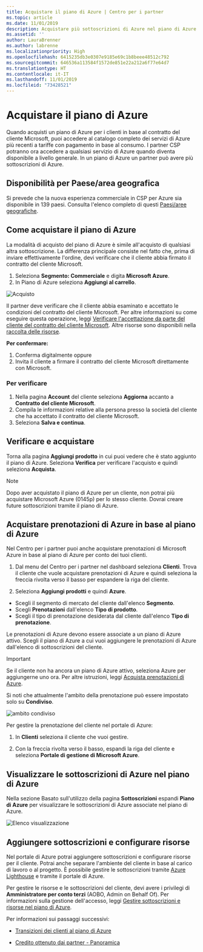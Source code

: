 ```yaml
---
title: Acquistare il piano di Azure | Centro per i partner
ms.topic: article
ms.date: 11/01/2019
description: Acquistare più sottoscrizioni di Azure nel piano di Azure
ms.assetid: ''
author: LauraBrenner
ms.author: labrenne
ms.localizationpriority: High
ms.openlocfilehash: 6415235db3e0307e9185e69c1b8beee48512c792
ms.sourcegitcommit: 646536a113584f1572de851e22a212a6f77e64d7
ms.translationtype: HT
ms.contentlocale: it-IT
ms.lasthandoff: 11/01/2019
ms.locfileid: "73428521"
---
```

# <a name="purchase-the-azure-plan"></a>Acquistare il piano di Azure

Quando acquisti un piano di Azure per i clienti in base al contratto del cliente Microsoft, puoi accedere al catalogo completo dei servizi di Azure più recenti a tariffe con pagamento in base al consumo. I partner CSP potranno ora accedere a qualsiasi servizio di Azure quando diventa disponibile a livello generale. In un piano di Azure un partner può avere più sottoscrizioni di Azure. 

## <a name="countryregion-availability"></a>Disponibilità per Paese/area geografica
Si prevede che la nuova esperienza commerciale in CSP per Azure sia disponibile in 139 paesi. Consulta l'elenco completo di questi [Paesi/aree geografiche](https://query.prod.cms.rt.microsoft.com/cms/api/am/binary/RE3QN0x). 

## <a name="how-to-purchase-azure-plan"></a>Come acquistare il piano di Azure

La modalità di acquisto del piano di Azure è simile all'acquisto di qualsiasi altra sottoscrizione. La differenza principale consiste nel fatto che, prima di inviare effettivamente l'ordine, devi verificare che il cliente abbia firmato il contratto del cliente Microsoft.

1. Seleziona **Segmento: Commerciale** e digita **Microsoft Azure**. 
2. In Piano di Azure seleziona **Aggiungi al carrello**.

![Acquisto](images/azure/Azurepurchase1.png)

Il partner deve verificare che il cliente abbia esaminato e accettato le condizioni del contratto del cliente Microsoft. Per altre informazioni su come eseguire questa operazione, leggi [Verificare l'accettazione da parte del cliente del contratto del cliente Microsoft](https://docs.microsoft.com/partner-center/confirm-customer-agreement). Altre risorse sono disponibili nella [raccolta delle risorse](https://partner.microsoft.com/resources/collection/Microsoft-Customer-Agreement-in-the-CSP-program#/).

**Per confermare:**
1. Conferma digitalmente oppure
2. Invita il cliente a firmare il contratto del cliente Microsoft direttamente con Microsoft. 

### <a name="to-confirm"></a>Per verificare 

1. Nella pagina **Account** del cliente seleziona **Aggiorna** accanto a **Contratto del cliente Microsoft**.  
2. Compila le informazioni relative alla persona presso la società del cliente che ha accettato il contratto del cliente Microsoft.
3. Seleziona **Salva e continua**.  

## <a name="review-and-buy"></a>Verificare e acquistare

Torna alla pagina **Aggiungi prodotto**  in cui puoi vedere che è stato aggiunto il piano di Azure. Seleziona **Verifica** per verificare l'acquisto e quindi seleziona **Acquista**. 

>[!Note]
>Dopo aver acquistato il piano di Azure per un cliente, non potrai più acquistare Microsoft Azure (0145p) per lo stesso cliente. Dovrai creare future sottoscrizioni tramite il piano di Azure.

## <a name="purchase-azure-reservations-under-the-azure-plan"></a>Acquistare prenotazioni di Azure in base al piano di Azure 
  
Nel Centro per i partner puoi anche acquistare prenotazioni di Microsoft Azure in base al piano di Azure per conto dei tuoi clienti.

1. Dal menu del Centro per i partner nel dashboard seleziona **Clienti**. Trova il cliente che vuole acquistare prenotazioni di Azure e quindi seleziona la freccia rivolta verso il basso per espandere la riga del cliente. 

2. Seleziona **Aggiungi prodotti** e quindi **Azure**. 
- Scegli il segmento di mercato del cliente dall'elenco **Segmento**. 
- Scegli **Prenotazioni** dall'elenco **Tipo di prodotto**. 
- Scegli il tipo di prenotazione desiderata dal cliente dall'elenco **Tipo di prenotazione**. 

Le prenotazioni di Azure devono essere associate a un piano di Azure attivo. Scegli il piano di Azure a cui vuoi aggiungere le prenotazioni di Azure dall'elenco di sottoscrizioni del cliente. 

>[!Important] 
>Se il cliente non ha ancora un piano di Azure attivo, seleziona Azure per aggiungerne uno ora. Per altre istruzioni, leggi [Acquista prenotazioni di Azure](https://docs.microsoft.com/partner-center/azure-reservations-buying#purchase-azure-reservations).

Si noti che attualmente l'ambito della prenotazione può essere impostato solo su **Condiviso**. 

![ambito condiviso](images/azure/addprods1.png)

Per gestire la prenotazione del cliente nel portale di Azure: 

1. In **Clienti** seleziona il cliente che vuoi gestire. 

2. Con la freccia rivolta verso il basso, espandi la riga del cliente e seleziona **Portale di gestione di Microsoft Azure**.  
 
## <a name="view-azure-subscriptions-under-the-azure-plan"></a>Visualizzare le sottoscrizioni di Azure nel piano di Azure 

Nella sezione Basato sull'utilizzo della pagina **Sottoscrizioni** espandi **Piano di Azure** per visualizzare le sottoscrizioni di Azure associate nel piano di Azure.

![Elenco visualizzazione](images/azure/addprods2.png) 


## <a name="add-subscriptions-and-configure-resources"></a>Aggiungere sottoscrizioni e configurare risorse

Nel portale di Azure potrai aggiungere sottoscrizioni e configurare risorse per il cliente. Potrai anche separare l'ambiente del cliente in base al carico di lavoro o al progetto. È possibile gestire le sottoscrizioni tramite [Azure Lighthouse](https://azure.microsoft.com/services/azure-lighthouse/) e tramite il portale di Azure. 

Per gestire le risorse e le sottoscrizioni del cliente, devi avere i privilegi di **Amministratore per conto terzi** (AOBO, Admin on Behalf Of). Per informazioni sulla gestione dell'accesso, leggi [Gestire sottoscrizioni e risorse nel piano di Azure](azure-plan-manage.md).

Per informazioni sui passaggi successivi:

- [Transizioni dei clienti al piano di Azure](azure-plan-transition.md)

- [Credito ottenuto dai partner - Panoramica](partner-earned-credit.md)







            




    

  













    



    